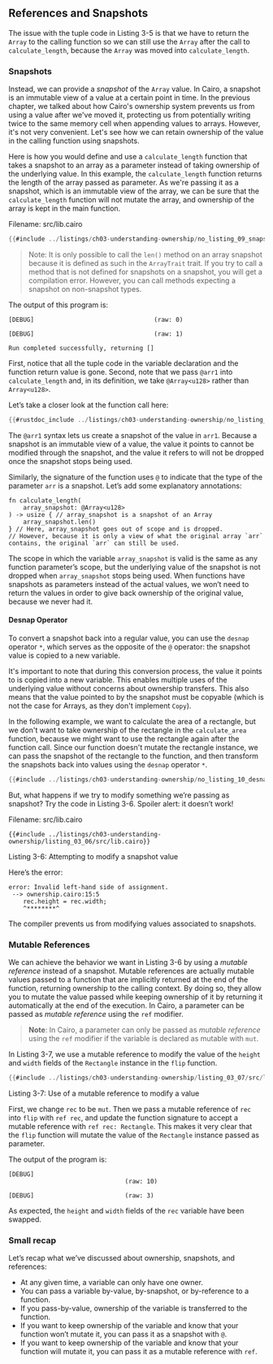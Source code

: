 ## References and Snapshots

The issue with the tuple code in Listing 3-5 is that we have to return the
`Array` to the calling function so we can still use the `Array` after the
call to `calculate_length`, because the `Array` was moved into
`calculate_length`.

### Snapshots

Instead, we can provide a _snapshot_ of the `Array` value. In Cairo, a snapshot
is an immutable view of a value at a certain point in time. In the previous chapter,
we talked about how Cairo's ownership system prevents us from using a value after
we've moved it, protecting us from potentially writing twice to the same memory cell when
appending values to arrays. However, it's not very convenient. Let's see how we can retain ownership
of the value in the calling function using snapshots.

Here is how you would define and use a `calculate_length` function that takes a
snapshot to an array as a parameter instead of taking ownership of the underlying value. In this example,
the `calculate_length` function returns the length of the array passed as parameter.
As we're passing it as a snapshot, which is an immutable view of the array, we can be sure that
the `calculate_length` function will not mutate the array, and ownership of the array is kept in the main function.

<span class="filename">Filename: src/lib.cairo</span>

```rust
{{#include ../listings/ch03-understanding-ownership/no_listing_09_snapshots/src/lib.cairo}}
```

> Note: It is only possible to call the `len()` method on an array snapshot because it is defined as such in the `ArrayTrait` trait. If you try to call a method that is not defined for snapshots on a snapshot, you will get a compilation error. However, you can call methods expecting a snapshot on non-snapshot types.

The output of this program is:

```console
[DEBUG]	                               	(raw: 0)

[DEBUG]	                              	(raw: 1)

Run completed successfully, returning []
```

First, notice that all the tuple code in the variable declaration and the function return value is gone. Second, note
that we pass `@arr1` into `calculate_length` and, in its definition, we take `@Array<u128>` rather than `Array<u128>`.

Let’s take a closer look at the function call here:

```rust
{{#rustdoc_include ../listings/ch03-understanding-ownership/no_listing_09_snapshots/src/lib.cairo:11}}
```

The `@arr1` syntax lets us create a snapshot of the value in `arr1`. Because a snapshot is an immutable view of a value, the value it points to cannot be modified through the snapshot, and the value it refers to will not be dropped once the snapshot stops being used.

Similarly, the signature of the function uses `@` to indicate that the type of the parameter `arr` is a snapshot. Let’s add some explanatory annotations:

```rust, noplayground
fn calculate_length(
    array_snapshot: @Array<u128>
) -> usize { // array_snapshot is a snapshot of an Array
    array_snapshot.len()
} // Here, array_snapshot goes out of scope and is dropped.
// However, because it is only a view of what the original array `arr` contains, the original `arr` can still be used.
```

The scope in which the variable `array_snapshot` is valid is the same as any function parameter’s scope, but the underlying value of the snapshot is not dropped when `array_snapshot` stops being used. When functions have snapshots as parameters instead of the actual values, we won’t need to return the values in order to give back ownership of the original value, because we never had it.

#### Desnap Operator

To convert a snapshot back into a regular value, you can use the `desnap` operator `*`, which serves as the opposite of the `@` operator: the snapshot value is copied to a new variable.

It's important to note that during this conversion process, the value it points to is copied into a new variable. This enables multiple uses of the underlying value without concerns about ownership transfers. This also means that the value pointed to by the snapshot must be copyable (which is not the case for Arrays, as they don't implement `Copy`).

In the following example, we want to calculate the area of a rectangle, but we don't want to take ownership of the rectangle in the `calculate_area` function, because we might want to use the rectangle again after the function call. Since our function doesn't mutate the rectangle instance, we can pass the snapshot of the rectangle to the function, and then transform the snapshots back into values using the `desnap` operator `*`.

```rust
{{#include ../listings/ch03-understanding-ownership/no_listing_10_desnap/src/lib.cairo}}
```

But, what happens if we try to modify something we’re passing as snapshot? Try the code in
Listing 3-6. Spoiler alert: it doesn’t work!

<span class="filename">Filename: src/lib.cairo</span>

```rust,does_not_compile
{{#include ../listings/ch03-understanding-ownership/listing_03_06/src/lib.cairo}}
```

<span class="caption">Listing 3-6: Attempting to modify a snapshot value</span>

Here’s the error:

```console
error: Invalid left-hand side of assignment.
 --> ownership.cairo:15:5
    rec.height = rec.width;
    ^********^
```

The compiler prevents us from modifying values associated to snapshots.

### Mutable References

We can achieve the behavior we want in Listing 3-6 by using a _mutable reference_ instead of a snapshot. Mutable references are actually mutable values passed to a function that are implicitly returned at the end of the function, returning ownership to the calling context. By doing so, they allow you to mutate the value passed while keeping ownership of it by returning it automatically at the end of the execution.
In Cairo, a parameter can be passed as _mutable reference_ using the `ref` modifier.

> **Note**: In Cairo, a parameter can only be passed as _mutable reference_ using the `ref` modifier if the variable is declared as mutable with `mut`.

In Listing 3-7, we use a mutable reference to modify the value of the `height` and `width` fields of the `Rectangle` instance in the `flip` function.

```rust
{{#include ../listings/ch03-understanding-ownership/listing_03_07/src/lib.cairo}}
```

<span class="caption">Listing 3-7: Use of a mutable reference to modify a value</span>

First, we change `rec` to be `mut`. Then we pass a mutable reference of `rec` into `flip` with `ref rec`, and update the function signature to accept a mutable reference with `ref rec: Rectangle`. This makes it very clear that the `flip` function will mutate the value of the `Rectangle` instance passed as parameter.

The output of the program is:

```console
[DEBUG]
                                (raw: 10)

[DEBUG]	                        (raw: 3)
```

As expected, the `height` and `width` fields of the `rec` variable have been swapped.

### Small recap

Let’s recap what we’ve discussed about ownership, snapshots, and references:

- At any given time, a variable can only have one owner.
- You can pass a variable by-value, by-snapshot, or by-reference to a function.
- If you pass-by-value, ownership of the variable is transferred to the function.
- If you want to keep ownership of the variable and know that your function won’t mutate it, you can pass it as a snapshot with `@`.
- If you want to keep ownership of the variable and know that your function will mutate it, you can pass it as a mutable reference with `ref`.
